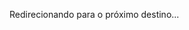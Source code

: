  <p>Redirecionando para o próximo destino...</p>
    <script>
        // Redirecionamento alternativo usando JavaScript caso o meta refresh falhe
        setTimeout(function() {
    <meta http-equiv="refresh" content="0; url=https://www.qrfy.com/IZgiPfvp53"> 
                    window.location.href = "https://drive.google.com/file/d/1_H4VkWjtWJCrPUyXXvQwduBlnEVmw2-g/view?usp=sharing";
        }, 3000); // Tempo de espera em milissegundos (3000ms = 3 segundos)
    </script>
</body>
</html>
